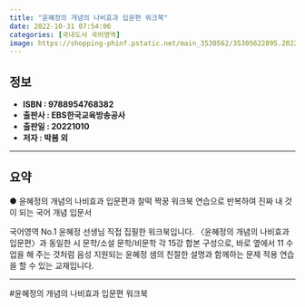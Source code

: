 ```yaml
---
title: "윤혜정의 개념의 나비효과 입문편 워크북"
date: 2022-10-31 07:54:06
categories: [국내도서 국어영역]
image: https://shopping-phinf.pstatic.net/main_3530562/35305622895.20221027194702.jpg
---
```


## **정보**

- **ISBN : 9788954768382**
- **출판사 : EBS한국교육방송공사**
- **출판일 : 20221010**
- **저자 : 박봄 외**

------



## **요약**



● 윤혜정의 개념의 나비효과 입문편과 찰떡 짝꿍 워크북
연습으로 반복하여 진짜 내 것이 되는 국어 개념 입문서

국어영역 No.1 윤혜정 선생님 직접 집필한 워크북입니다. 〈윤혜정의 개념의 나비효과 입문편〉과 동일한 시 문학/소설 문학/비문학 각 15강 합본 구성으로, 바로 옆에서 11 수업을 해 주는 것처럼 음성 지원되는 윤혜정 샘의 친절한 설명과 함께하는 문제 적용 연습을 할 수 있는 교재입니다.



------

#윤혜정의 개념의 나비효과 입문편 워크북


